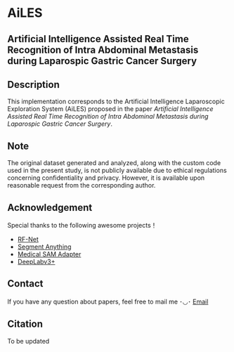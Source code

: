 # AiLES
## Artificial Intelligence Assisted Real Time Recognition of Intra Abdominal Metastasis during Laparospic Gastric Cancer Surgery

## Description
This implementation corresponds to the Artificial Intelligence Laparoscopic Exploration System (AiLES) proposed in the paper *Artificial Intelligence Assisted Real Time Recognition of Intra Abdominal Metastasis during Laparospic Gastric Cancer Surgery*.

## Note
The original dataset generated and analyzed, along with the custom code used in the present study, is not publicly available due to ethical regulations concerning confidentiality and privacy. However, it is available upon reasonable request from the corresponding author.

## Acknowledgement
Special thanks to the following awesome projects！
- [RF-Net](https://github.com/mniwk/RF-Net)
- [Segment Anything](https://github.com/facebookresearch/segment-anything)
- [Medical SAM Adapter](https://github.com/SuperMedIntel/Medical-SAM-Adapter)
- [DeepLabv3+](https://github.com/VainF/DeepLabV3Plus-Pytorch)


## Contact
If you have any question about papers, feel free to mail me ･◡･
[Email](Calvin_smu@163.com)

## Citation
To be updated

